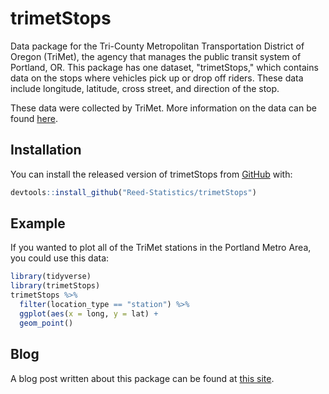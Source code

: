 
# trimetStops

<!-- badges: start -->
<!-- badges: end -->

Data package for the Tri-County Metropolitan Transportation District of Oregon (TriMet), the agency that manages the public transit system of Portland, OR. This package has one dataset, "trimetStops," which contains data on the stops where vehicles pick up or drop off riders. These data include longitude, latitude, cross street, and direction of the stop.

These data were collected by TriMet. More information on the data can be found [here](https://developer.trimet.org/).



## Installation

You can install the released version of trimetStops from [GitHub](https://github.com) with:

``` r
devtools::install_github("Reed-Statistics/trimetStops")
```

## Example

If you wanted to plot all of the TriMet stations in the Portland Metro Area, you could use this data:

``` r
library(tidyverse)
library(trimetStops)
trimetStops %>%
  filter(location_type == "station") %>%
  ggplot(aes(x = long, y = lat) +
  geom_point() 
```

## Blog

A blog post written about this package can be found at [this site](https://www.reed.edu/math/241/2020/03/20/trimetstops/).

